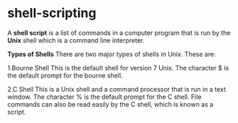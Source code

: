 # shell-scripting

A **shell script** is a list of commands in a computer program that is run by the **Unix** shell which is a command line interpreter.

**Types of Shells**
There are two major types of shells in Unix. These are:

1.Bourne Shell
This is the default shell for version 7 Unix. The character $ is the default prompt for the bourne shell. 

2.C Shell
This is a Unix shell and a command processor that is run in a text window. The character % is the default prompt for the C shell. File commands can also be read easily by the C shell, which is known as a script.

